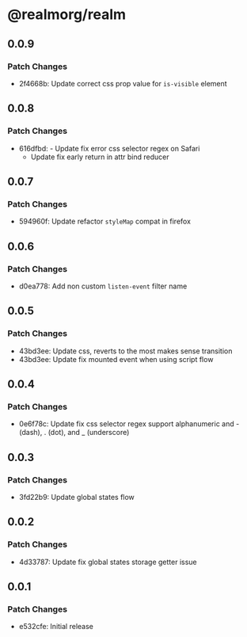 # @realmorg/realm

## 0.0.9

### Patch Changes

- 2f4668b: Update correct css prop value for `is-visible` element

## 0.0.8

### Patch Changes

- 616dfbd: - Update fix error css selector regex on Safari
  - Update fix early return in attr bind reducer

## 0.0.7

### Patch Changes

- 594960f: Update refactor `styleMap` compat in firefox

## 0.0.6

### Patch Changes

- d0ea778: Add non custom `listen-event` filter name

## 0.0.5

### Patch Changes

- 43bd3ee: Update css, reverts to the most makes sense transition
- 43bd3ee: Update fix mounted event when using script flow

## 0.0.4

### Patch Changes

- 0e6f78c: Update fix css selector regex support alphanumeric and - (dash), . (dot), and \_ (underscore)

## 0.0.3

### Patch Changes

- 3fd22b9: Update global states flow

## 0.0.2

### Patch Changes

- 4d33787: Update fix global states storage getter issue

## 0.0.1

### Patch Changes

- e532cfe: Initial release
